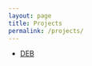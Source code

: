 ```yaml
---
layout: page
title: Projects
permalink: /projects/
---
```

<ul>
  <li><a href="/deb">DEB</a></li>
</ul>
